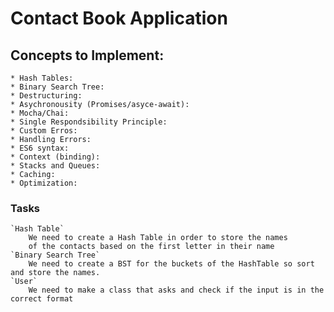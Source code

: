 # Contact Book Application

## Concepts to Implement:
    * Hash Tables:
    * Binary Search Tree:
    * Destructuring:
    * Asychronousity (Promises/asyce-await):
    * Mocha/Chai:
    * Single Respondsibility Principle:
    * Custom Erros:
    * Handling Errors:
    * ES6 syntax:
    * Context (binding):
    * Stacks and Queues:
    * Caching:
    * Optimization:

### Tasks
    `Hash Table`
        We need to create a Hash Table in order to store the names
        of the contacts based on the first letter in their name
    `Binary Search Tree`
        We need to create a BST for the buckets of the HashTable so sort and store the names.
    `User`
        We need to make a class that asks and check if the input is in the correct format
